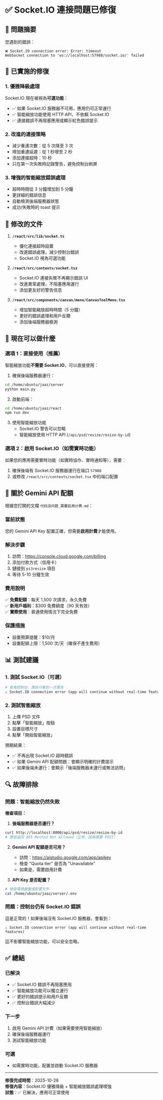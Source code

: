# ✅ Socket.IO 連接問題已修復

## 🎯 問題摘要

您遇到的錯誤：
```
❌ Socket.IO connection error: Error: timeout
WebSocket connection to 'ws://localhost:57988/socket.io/' failed
```

## 🔧 已實施的修復

### 1. 優雅降級處理
Socket.IO 現在被視為**可選功能**：
- ✅ 如果 Socket.IO 服務器不可用，應用仍可正常運行
- ✅ 智能縮放功能使用 HTTP API，不依賴 Socket.IO
- ✅ 連接錯誤不再阻塞應用或顯示紅色錯誤提示

### 2. 改進的連接策略
- 減少重連次數：從 5 次降至 3 次
- 增加重連延遲：從 1 秒增至 2 秒
- 添加連接超時：10 秒
- 只在第一次失敗時記錄警告，避免控制台刷屏

### 3. 增強的智能縮放錯誤處理
- 超時時間從 3 分鐘增加到 5 分鐘
- 更詳細的錯誤信息
- 自動檢測後端服務器狀態
- 成功/失敗時的 toast 提示

## 📁 修改的文件

1. **`/react/src/lib/socket.ts`**
   - 優化連接超時設置
   - 改進錯誤處理，減少控制台錯誤
   - Socket.IO 視為可選功能

2. **`/react/src/contexts/socket.tsx`**
   - Socket.IO 連接失敗不再顯示錯誤 UI
   - 改進異常處理，不阻塞應用運行
   - 添加更友好的警告信息

3. **`/react/src/components/canvas/menu/CanvasToolMenu.tsx`**
   - 增加智能縮放超時時間（5 分鐘）
   - 更好的錯誤處理和用戶反饋
   - 添加後端服務器檢測

## 🚀 現在可以做什麼

### 選項 1：直接使用（推薦）
智能縮放功能**不需要 Socket.IO**，可以直接使用：

1. 確保後端服務器運行：
```bash
cd /home/ubuntu/jaaz/server
python main.py
```

2. 啟動前端：
```bash
cd /home/ubuntu/jaaz/react
npm run dev
```

3. 使用智能縮放功能
   - Socket.IO 警告可以忽略
   - 智能縮放使用 HTTP API (`/api/psd/resize/resize-by-id`)

### 選項 2：啟用 Socket.IO（如需實時功能）

如果您的應用需要實時功能（如實時協作、實時通知等），需要：

1. 確保後端有 Socket.IO 服務器運行在端口 `57988`
2. 或修改 `/react/src/contexts/socket.tsx` 中的端口配置

## 🎁 關於 Gemini API 配額

根據您打開的文檔 `代码没问题_需要启用计费.md`：

### 當前狀態
您的 Gemini API Key 配置正確，但需要**啟用計費**才能使用。

### 解決步驟
1. 訪問：https://console.cloud.google.com/billing
2. 添加付款方式（信用卡）
3. 鏈接到 `pi3resize` 項目
4. 等待 5-10 分鐘生效

### 費用說明
✅ **免費配額**：每天 1,500 次請求，永久免費  
✅ **新用戶福利**：$300 免費額度（90 天有效）  
✅ **實際使用**：普通使用情況下完全免費

### 保護措施
- 設置預算提醒：$10/月
- 設置配額上限：1,500 次/天（確保不產生費用）

## 📊 測試建議

### 1. 測試 Socket.IO（可選）
```bash
# 查看控制台，應該只看到一次警告
⚠️ Socket.IO connection error (app will continue without real-time features)
```

### 2. 測試智能縮放
1. 上傳 PSD 文件
2. 點擊「智能縮放」按鈕
3. 設置目標尺寸
4. 點擊「開始智能縮放」

預期結果：
- ✅ 不再出現 Socket.IO 超時錯誤
- ✅ 如果 Gemini API 配額問題：會顯示明確的計費提示
- ✅ 如果後端未運行：會顯示「後端服務器未運行或無法訪問」

## 🔍 故障排除

### 問題：智能縮放仍然失敗

**檢查項目：**

1. **後端服務器是否運行？**
```bash
curl http://localhost:8000/api/psd/resize/resize-by-id
# 應該返回 405 Method Not Allowed（正常，因為需要 POST）
```

2. **Gemini API 配額是否可用？**
   - 訪問：https://aistudio.google.com/app/apikey
   - 檢查 "Quota tier" 是否為 "Unavailable"
   - 如果是，需要啟用計費

3. **API Key 是否配置？**
```bash
# 檢查環境變量或配置文件
cat /home/ubuntu/jaaz/server/.env
```

### 問題：控制台仍有 Socket.IO 錯誤

這是正常的！如果後端沒有 Socket.IO 服務器，會看到：
```
⚠️ Socket.IO connection error (app will continue without real-time features)
```

這不影響智能縮放功能，可以安全忽略。

## ✅ 總結

### 已解決
- ✅ Socket.IO 錯誤不再阻塞應用
- ✅ 智能縮放功能可以獨立運行
- ✅ 更好的錯誤提示和用戶反饋
- ✅ 控制台錯誤大幅減少

### 下一步
1. 啟用 Gemini API 計費（如果需要使用智能縮放）
2. 確保後端服務器運行
3. 測試智能縮放功能

### 可選
- 如需實時功能，配置並啟動 Socket.IO 服務器

---

**修復完成時間**：2025-10-28  
**修復內容**：Socket.IO 優雅降級 + 智能縮放錯誤處理增強  
**狀態**：✅ 已解決，應用可正常使用


